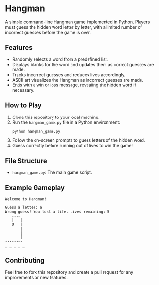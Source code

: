 # Hangman
A simple command-line Hangman game implemented in Python. Players must guess the hidden word letter by letter, with a limited number of incorrect guesses before the game is over.

## Features

- Randomly selects a word from a predefined list.
- Displays blanks for the word and updates them as correct guesses are made.
- Tracks incorrect guesses and reduces lives accordingly.
- ASCII art visualizes the Hangman as incorrect guesses are made.
- Ends with a win or loss message, revealing the hidden word if necessary.

## How to Play

1. Clone this repository to your local machine.
2. Run the `hangman_game.py` file in a Python environment:
   ```bash
   python hangman_game.py
   ```
3. Follow the on-screen prompts to guess letters of the hidden word.
4. Guess correctly before running out of lives to win the game!


## File Structure

- `hangman_game.py`: The main game script.

## Example Gameplay

```plaintext
Welcome to Hangman!
_ _ _ _ _
Guess a letter: a
Wrong guess! You lost a life. Lives remaining: 5
   ----
   |   |
   O   |
       |
       |
       |
--------
_ _ _ _ _
```

## Contributing

Feel free to fork this repository and create a pull request for any improvements or new features.



